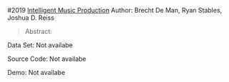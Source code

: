 #2019 [Intelligent Music Production](https://www.crcpress.com/Intelligent-Music-Production/Man-Stables-Reiss/p/book/9781138055193)
Author: Brecht De Man, Ryan Stables, Joshua D. Reiss
>Abstract: 

Data Set: Not availabe

Source Code: Not availabe

Demo: Not availabe

